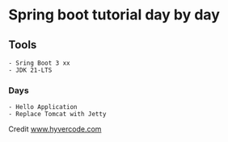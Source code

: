 # Spring boot tutorial day by day
## Tools
    - Sring Boot 3 xx
    - JDK 21-LTS

### Days
    - Hello Application
    - Replace Tomcat with Jetty




Credit www.hyvercode.com